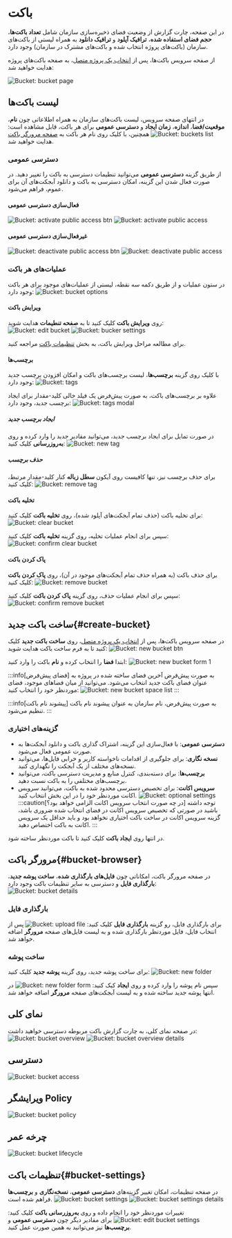 # باکت

در این صفحه، چارت گزارش از وضعیت فضای ذخیره‌سازی سازمان شامل **تعداد باکت‌ها**، **حجم فضای استفاده شده**، **ترافیک آپلود** و **ترافیک دانلود** به همراه لیستی از باکت‌های سازمان (باکت‌های پروژه انتخاب شده و باکت‌های مشترک در سازمان) وجود دارد.

از صفحه سرویس باکت‌ها، پس از [انتخاب یک پروژه متصل](../bucket-settings#select-project)، به صفحه باکت‌های پروژه هدایت خواهید شد:

![Bucket: bucket page](bucket-page.png)

## لیست باکت‌ها

در انتهای صفحه سرویس، لیست باکت‌های سازمان به همراه اطلاعاتی چون **نام**، **موقعیت/فضا**، **اندازه**، **زمان ایجاد** و **دسترسی عمومی** برای هر باکت، قابل مشاهده است:
![Bucket: buckets list](buckets-list.png)
همچنین، با کلیک روی نام هر باکت به [صفحه مرورگر باکت](./#bucket-browser) هدایت خواهید شد.

### دسترسی عمومی

‌از طریق گزینه **دسترسی عمومی** می‌‌توانید تنطیمات دسترسی به باکت را تغییر دهید. در صورت فعال شدن این گزینه، امکان دسترسی به باکت و دانلود آبجکت‌های آن برای عموم، فراهم می‌شود.

#### فعال‌سازی دسترسی عمومی

![Bucket: activate public access btn](activate-bucket-public-access-btn.png)
![Bucket: activate public access](activate-bucket-public-access.png)

#### غیرفعال‌سازی دسترسی عمومی

![Bucket: deactivate public access btn](deactivate-bucket-public-access-btn.png)
![Bucket: deactivate public access](deactivate-bucket-public-access.png)

### عملیات‌های هر باکت

در ستون عملیات و از طریق دکمه سه نقطه، لیستی از عملیات‌های موجود برای هر باکت وجود دارد:
![Bucket: bucket options](bucket-options.png)

#### ویرایش باکت

روی **ویرایش باکت** کلیک کنید تا به **صفحه تنطیمات** هدایت شوید:
![Bucket: edit bucket](edit-bucket.png)
![Bucket: bucker settings](bucket-settings-details.png)

برای مطالعه مراحل ویرایش باکت، به بخش [تنظیمات باکت](./#bucket-settings) مراجعه کنید.

#### برچسب‌ها

با کلیک روی گزینه **برچسب‌ها**، لیست برچسب‌های باکت و امکان افزودن برچسب جدید وجود دارد:
![Bucket: tags](bucket-tags.png)

علاوه بر برچسب‌های باکت، به صورت پیش‌فرض یک فیلد خالی کلید-مقدار برای ایجاد برچسب جدید، وجود دارد:
![Bucket: tags modal](bucket-tag-modal.png)

##### ایجاد برچسب جدید

در صورت تمایل برای ایجاد برچسب جدید، می‌توانید مقادیر جدید را وارد کرده و روی **به‌روزرسانی** کلیک کنید:
![Bucket: new tag](add-new-tag.png)

##### حذف برچسب

برای حذف برچسب نیز، تنها کافیست روی آیکون **سطل زباله** کنار کلید-مقدار مرتبط، کلیک کنید:
![Bucket: remove tag](remove-tag.png)

#### تخلیه باکت

برای تخلیه باکت (حذف تمام آبجکت‌های آپلود شده)، روی **تخلیه باکت** کلیک کنید:
![Bucket: clear bucket](clear-bucket.png)

سپس برای انجام عملیات تخلیه، روی گزینه **تخلیه باکت** کلیک کنید:
![Bucket: confirm clear bucket](confirm-clear-bucket.png)

#### پاک کردن باکت

برای حذف باکت (به همراه حذف تمام آبجکت‌های موجود در آن)، روی **پاک کردن باکت** کلیک کنید:
![Bucket: remove bucket](remove-bucket.png)

سپس برای انجام عملیات حذف، روی گزینه **پاک کردن باکت** کلیک کنید:
![Bucket: confirm remove bucket](confirm-remove-bucket.png)

## ساخت باکت جدید{#create-bucket}

در صفحه سرویس باکت‌ها، پس از [انتخاب یک پروژه متصل](../bucket-settings#select-project)، روی **ساخت باکت جدید** کلیک کنید تا به فرم ساخت باکت هدایت شوید:
![Bucket: new bucket btn](new-bucket-btn.png)

ابتدا **فضا** را انتخاب کرده و **نام** باکت را وارد کنید:
![Bucket: new bucket form 1](new-bucket-form_1.png)

:::info[فضای پیش‌فرض]
به صورت پیش‌فرض آخرین فضای ساخته شده در پروژه به عنوان فضای باکت جدید انتخاب می‌شود. می‌توانید از میان فضاهای موجود، فضای موردنظر خود را انتخاب کنید:
![Bucket: new bucket space list](new-bucket-space-list.png)
:::

:::info[پیشوند نام باکت]
به صورت پیش‌فرض، نام سازمان به عنوان پیشوند نام باکت تنظیم می‌شود.
:::

### گزینه‌های اختیاری

- **دسترسی عمومی**:
  با فعال‌سازی این گزینه، اشتراک گذاری باکت و دانلود آبجکت‌ها به صورت عمومی فعال می‌شود.
- **نسخه نگاری**:
  برای جلوگیری از اقدامات ناخواسته کاربر و خرابی فایل‌ها، می‌توانید نسخه‌های مختلف از یک آبجکت را نگهداری کنید.
- **برچسب‌ها**:
  برای دسته‌بندی، کنترل منابع و مدیریت دسترسی باکت، می‌توانید برچسب‌های مختلفی را به باکت نسبت دهید.
- **سرویس اکانت**:
  برای تخصیص دسترسی محدود شده به باکت، می‌توانید سرویس اکانت موردنظر خود را در این بخش انتخاب کنید.
  ![Bucket: optional settings](optional-settings.png)
  :::caution[در چه صورت انتخاب سرویس اکانت الزامی خواهد بود؟]
  توجه داشته باشید در صورتی که تخصیص سرویس اکانت در فضای انتخاب شده ضروری باشد، گزینه سرویس اکانت در ساخت باکت اختیاری نخواهد بود و باید حداقل یک سرویس اکانت به باکت اختصاص دهید.
  :::

در انتها روی **ایجاد باکت** کلیک کنید تا باکت موردنظر ساخته شود.

## مرورگر باکت{#bucket-browser}

در صفحه مرورگر باکت، امکاناتی چون **فایل‌های بارگذاری شده**، **ساخت پوشه جدید**، **بارگذاری فایل** و دسترسی به سایر تنظیمات باکت وجود دارد:
![Bucket: bucket details](bucket-details.png)

### بارگذاری فایل

برای بارگذاری فایل، رو گزینه **بارگذاری فایل** کلیک کنید:
![Bucket: upload file](upload-file.png)
پس از انتخاب فایل، فایل موردنظر بارگذاری شده و به لیست فایل‌های صفحه **مرورگر** اضافه خواهد شد.

### ساخت پوشه

برای ساخت پوشه جدید، روی گزینه **پوشه جدید** کلیک کنید:
![Bucket: new folder](new-folder.png)

سپس نام پوشه را وارد کرده و روی **ایجاد** کیک کنید:
![Bucket: new folder form](new-folder-form.png)
در انتها پوشه جدید ساخته شده و به لیست آبجکت‌های صفحه **مرورگر** اضافه خواهد شد.

## نمای کلی

در صفحه نمای کلی، به چارت گزارش باکت مربوطه دسترسی خواهید داشت:
![Bucket: bucket overview](bucket-overview.png)
![Bucket: bucket overview details](bucket-overview-details.png)

## دسترسی

![Bucket: bucket access](bucket-access.png)

## ویرایشگر Policy

![Bucket: bucket policy](bucket-policy.png)

## چرخه عمر

![Bucket: bucket lifecycle](bucket-lifecycle.png)

## تنظیمات باکت{#bucket-settings}

در صفحه تنظیمات، امکان تغییر گزینه‌های **دسترسی عمومی**، **نسخه‌نگاری** و **برچسب‌ها** فراهم شده است.
![Bucket: bucket settings](bucket-settings.png)
![Bucket: bucket settings details](bucket-settings-details.png)

تغییرات موردنظر خود را انجام داده و روی **به‌روزرسانی باکت** کلیک کنید:
![Bucket: edit bucket settings](edit-bucket-settings.png)
برای مقادیر دیگر چون **دسترسی عمومی** و **برچسب‌ها** نیز می‌توانید به همین صورت عمل کنید.
